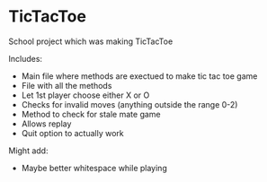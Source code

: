 # TicTacToe
School project which was making TicTacToe

Includes: 
- Main file where methods are exectued to make tic tac toe game
- File with all the methods
- Let 1st player choose either X or O 
- Checks for invalid moves (anything outside the range 0-2)
- Method to check for stale mate game
- Allows replay
- Quit option to actually work

Might add:
- Maybe better whitespace while playing
